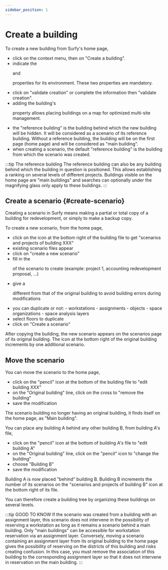 ```yaml
---
sidebar_position: 1
---
```


# Create a building

<Youtube code="M26SIN2q0Mk"/>

To create a new building from Surfy's home page,

-   click on the context menu, then on "Create a building".
-   indicate the <P code="building:name" /> and <P code="building:color" /> properties for its environment. These two properties are mandatory.
-   click on "validate creation" or complete the information then "validate creation".
-   adding the building's <P code="building:address" /> property allows placing buildings on a map for optimized multi-site management.
-   the "reference building" is the building behind which the new building will be hidden. It will be considered as a scenario of its reference building. Without a reference building, the building will be on the first page (home page) and will be considered as "main building".
-   when creating a scenario, the default "reference building" is the building from which the scenario was created.

:::tip The reference building
The reference building can also be any building behind which the building in question is positioned. This allows establishing a ranking on several levels of different projects. Buildings visible on the home page are "main buildings" and searches can optionally under the magnifying glass only apply to these buildings.
:::

## Create a scenario {#create-scenario} ##

Creating a scenario in Surfy means making a partial or total copy of a building for redevelopment, or simply to make a backup copy.

<Youtube code="6o7F-9XlyqM"/>

To create a new scenario, from the home page,

-   click on the icon at the bottom right of the building file to get "scenarios and projects of building XXX"
-   existing scenario files appear
-   click on "create a new scenario"
-   fill in the <P code="building:name" /> of the scenario to create (example: project 1, accounting redevelopment proposal, ...)
-   give a <P code="building:color" /> different from that of the original building to avoid building errors during modifications
-   you can duplicate or not:
        -   workstations
        -   assignments
        -   objects
        -   space organizations
        -   space analysis layers
-   select floors to duplicate
-   click on "Create a scenario"


After copying the building, the new scenario appears on the scenarios page of its original building.
The icon at the bottom right of the original building increments by one additional scenario.



## Move the scenario

You can move the scenario to the home page,

-   click on the "pencil" icon at the bottom of the building file to "edit building XXX"
-   on the "Original building" line, click on the cross to "remove the building"
-   save the modification

The scenario building no longer having an original building, it finds itself on the home page, as "Main building".

You can place any building A behind any other building B, from building A's file,

-   click on the "pencil" icon at the bottom of building A's file to "edit building A"
-   on the "Original building" line, click on the "pencil" icon to "change the building"
-   choose "Building B"
-   save the modification

Building A is now placed "behind" building B.
Building B increments the number of its scenarios on the "scenarios and projects of building B" icon at the bottom right of its file.

You can therefore create a building tree by organizing these buildings on several levels.

:::tip GOOD TO KNOW
If the scenario was created from a building with an assignment layer, this scenario does not intervene in the possibility of reserving a workstation as long as it remains a scenario behind a main building. Only "main buildings" can be accessible for workstation reservation via an assignment layer.
Conversely, moving a scenario containing an assignment layer from its original building to the home page gives the possibility of reserving on the districts of this building and risks creating confusion.
In this case, you must remove the association of this building to the corresponding assignment layer so that it does not intervene in reservation on the main building.
:::
